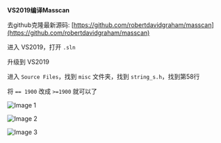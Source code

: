 **VS2019编译Masscan**

去github克隆最新源码: [https://github.com/robertdavidgraham/masscan](https://github.com/robertdavidgraham/masscan)

进入 VS2019，打开 `.sln`

升级到 VS2019

进入 `Source Files`，找到 `misc` 文件夹，找到 `string_s.h`，找到第58行

将 `== 1900` 改成 `>=1900` 就可以了

![Image 1](https://img2020.cnblogs.com/blog/1241541/202111/1241541-20211105155804236-410749391.jpg)

![Image 2](https://img2020.cnblogs.com/blog/1241541/202111/1241541-20211105160113854-1306537484.jpg)

![Image 3](https://img2020.cnblogs.com/blog/1241541/202111/1241541-20211105160122713-303671754.jpg)

